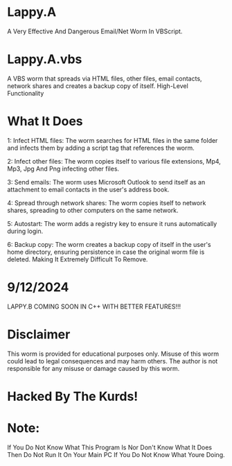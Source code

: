 # Lappy.A
A Very Effective And Dangerous Email/Net Worm In VBScript.

# Lappy.A.vbs
A VBS worm that spreads via HTML files, other files, email contacts, network shares and creates a backup copy of itself.
High-Level Functionality

# What It Does
1: Infect HTML files: The worm searches for HTML files in the same folder and infects them by adding a script tag that references the worm.

2: Infect other files: The worm copies itself to various file extensions, Mp4, Mp3, Jpg And Png infecting other files.

3: Send emails: The worm uses Microsoft Outlook to send itself as an attachment to email contacts in the user's address book.

4: Spread through network shares: The worm copies itself to network shares, spreading to other computers on the same network.

5: Autostart: The worm adds a registry key to ensure it runs automatically during login.

6: Backup copy: The worm creates a backup copy of itself in the user's home directory, ensuring persistence in case the original worm file is deleted.
Making It Extremely Difficult To Remove.

# 9/12/2024
LAPPY.B COMING SOON IN C++ WITH BETTER FEATURES!!!

# Disclaimer
This worm is provided for educational purposes only. Misuse of this worm could lead to legal consequences and may harm others. The author is not responsible for any misuse or damage caused by this worm.

# Hacked By The Kurds!

# Note: 
If You Do Not Know What This Program Is Nor Don't Know What It Does Then Do Not Run It On Your Main PC If You Do Not Know What Youre Doing.
